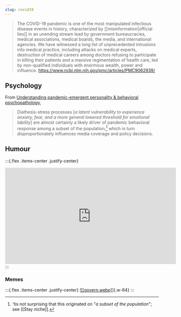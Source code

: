 ```yaml
---
slug: covid19
---
```


> The COVID-19 pandemic is one of the most manipulated infectious disease events in history, characterized by [[misinformation|official lies]] in an unending stream lead by government bureaucracies, medical associations, medical boards, the media, and international agencies. We have witnessed a long list of unprecedented intrusions into medical practice, including attacks on medical experts, destruction of medical careers among doctors refusing to participate in killing their patients and a massive regimentation of health care, led by non-qualified individuals with enormous wealth, power and influence.  https://www.ncbi.nlm.nih.gov/pmc/articles/PMC9062939/

## Psychology

From [Understanding pandemic-emergent personality & behavioral psychopathology](https://jdhaltigan.substack.com/p/understanding-pandemic-emergent-personality),

> Diathesis-stress processes [*a latent vulnerability to experience anxiety, fear, and a more general lowered threshold for emotional lability*] are almost certainly a likely driver of pandemic behavioral response among a subset of the population,[^niche] which in turn disproportionately influences media coverage and policy decisions.

[^niche]: 'tis not surprising that this originated on "*a subset of the population*"; see [[Stay niche]].

## Humour

:::{.flex .items-center .justify-center}
<iframe width="560" height="315" src="https://www.youtube.com/embed/X29lF43mUlo" title="YouTube video player" frameborder="0" allow="accelerometer; autoplay; clipboard-write; encrypted-media; gyroscope; picture-in-picture" allowfullscreen></iframe>
:::

### Memes

:::{.flex .items-center .justify-center}
[![[govern.webp]]](https://old.reddit.com/r/TheMotte/comments/v5v1mw/i_remain_unvaccinated_what_are_the_reasons_at/ibdqvvq/?context=2){.w-64}
::: 

